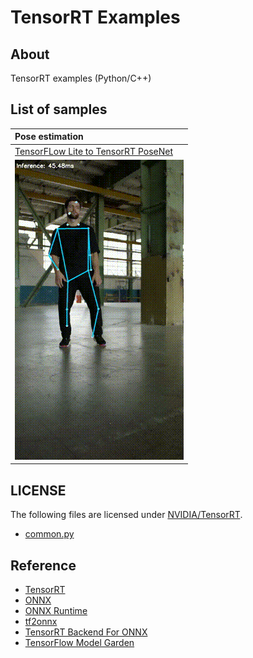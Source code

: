 # TensorRT Examples

## About
TensorRT examples (Python/C++)

## List of samples

|Pose estimation|
|:--|
|[TensorFLow Lite to TensorRT PoseNet](python/posenet/README.md)
|![posenet](images/posenet.gif)|





## LICENSE
The following files are licensed under [NVIDIA/TensorRT](https://github.com/NVIDIA/TensorRT).
- [common.py](python/posenet/common.py)
  
## Reference
- [TensorRT](https://github.com/NVIDIA/TensorRT)
- [ONNX](https://github.com/onnx/onnx)
- [ONNX Runtime](https://github.com/microsoft/onnxruntime)
- [tf2onnx](https://github.com/onnx/tensorflow-onnx)
- [TensorRT Backend For ONNX](https://github.com/onnx/onnx-tensorrt)
- [TensorFlow Model Garden](https://github.com/tensorflow/models)
